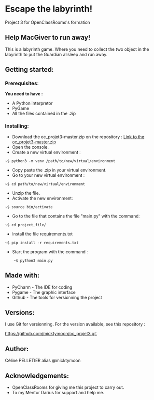 # Escape the labyrinth!

Project 3 for OpenClassRooms's formation

## Help MacGiver to run away! 

This is a labyrinth game. Where you need to collect the two object in the labyrinth to put the Guardian allsleep and run away.


## Getting started:

### Prerequisites:

**You need to have :**
- A Python interpretor
- PyGame
- All the files contained in the .zip


### Installing:

* Download the oc_projet3-master.zip on the repository :
[Link to the oc_projet3-master.zip](https://github.com/micktymoon/oc_projet3.git)
* Open the console.
* Create a new virtual environment :
```
~$ python3 -m venv /path/to/new/virtual/environment
```
* Copy paste the .zip in your virtual environment. 
* Go to your new virtual environment :
```
~$ cd path/to/new/virtual/environment
```
* Unzip the file.
* Activate the new environment:
```
~$ source bin/activate
```
* Go to the file that contains the file "main.py" with the command:
```
~$ cd project_file/
```
* Install the file requirements.txt
```
~$ pip install -r requirements.txt
```
* Start the program with the command :
```
    ~$ python3 main.py
```

## Made with:

* PyCharm - The IDE for coding
* Pygame - The graphic interface
* Github - The tools for versionning the project

## Versions:

I use Git for versionning. For the version available, see this repository :

  https://github.com/micktymoon/oc_projet3.git


## Author:

Céline PELLETIER alias @micktymoon

## Acknowledgements:

- OpenClassRooms for giving me this project to carry out.
- To my Mentor Darius for support and help me.
